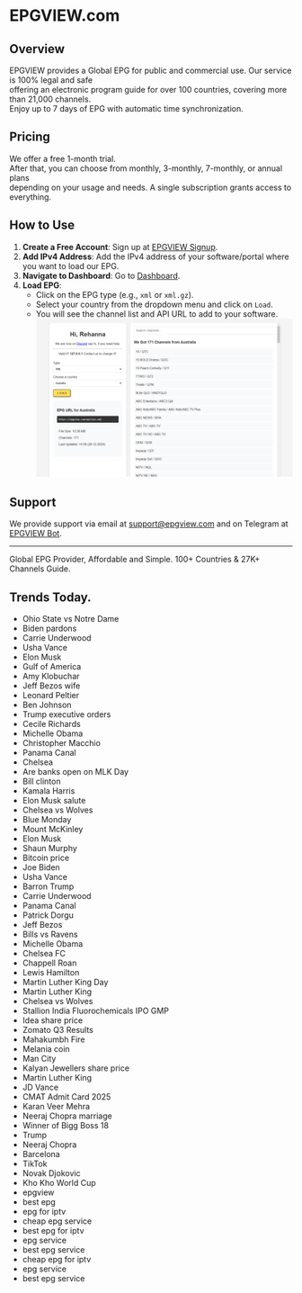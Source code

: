 # EPGVIEW.com



## Overview
EPGVIEW provides a Global EPG for public and commercial use. Our service is 100% legal and safe\
offering an electronic program guide for over 100 countries, covering more than 21,000 channels.\
Enjoy up to 7 days of EPG with automatic time synchronization.

## Pricing
We offer a free 1-month trial. \
After that, you can choose from monthly, 3-monthly, 7-monthly, or annual plans \
depending on your usage and needs. A single subscription grants access to everything.

## How to Use
1. **Create a Free Account**: Sign up at [EPGVIEW Signup](https://epgview.com/signup.php).
2. **Add IPv4 Address**: Add the IPv4 address of your software/portal where you want to load our EPG.
3. **Navigate to Dashboard**: Go to [Dashboard](https://epgview.com/dashboard.php).
4. **Load EPG**:
   - Click on the EPG type (e.g., `xml` or `xml.gz`).
   - Select your country from the dropdown menu and click on `Load`.
   - You will see the channel list and API URL to add to your software.
![EPGVIEW](img/dashboard.png)
## Support
We provide support via email at [support@epgview.com](mailto:support@epgview.com) and on Telegram at [EPGVIEW Bot](https://t.me/epgview_bot).

---

Global EPG Provider, Affordable and Simple. 100+ Countries & 27K+ Channels Guide.

## Trends Today.

- Ohio State vs Notre Dame
- Biden pardons
- Carrie Underwood
- Usha Vance
- Elon Musk
- Gulf of America
- Amy Klobuchar
- Jeff Bezos wife
- Leonard Peltier
- Ben Johnson
- Trump executive orders
- Cecile Richards
- Michelle Obama
- Christopher Macchio
- Panama Canal
- Chelsea
- Are banks open on MLK Day
- Bill clinton
- Kamala Harris
- Elon Musk salute
- Chelsea vs Wolves
- Blue Monday
- Mount McKinley
- Elon Musk
- Shaun Murphy
- Bitcoin price
- Joe Biden
- Usha Vance
- Barron Trump
- Carrie Underwood
- Panama Canal
- Patrick Dorgu
- Jeff Bezos
- Bills vs Ravens
- Michelle Obama
- Chelsea FC
- Chappell Roan
- Lewis Hamilton
- Martin Luther King Day
- Martin Luther King
- Chelsea vs Wolves
- Stallion India Fluorochemicals IPO GMP
- Idea share price
- Zomato Q3 Results
- Mahakumbh Fire
- Melania coin
- Man City
- Kalyan Jewellers share price
- Martin Luther King
- JD Vance
- CMAT Admit Card 2025
- Karan Veer Mehra
- Neeraj Chopra marriage
- Winner of Bigg Boss 18
- Trump
- Neeraj Chopra
- Barcelona
- TikTok
- Novak Djokovic
- Kho Kho World Cup
- epgview
- best epg
- epg for iptv
- cheap epg service
- best epg for iptv
- epg service
- best epg service
- cheap epg for iptv
- epg service
- best epg service
